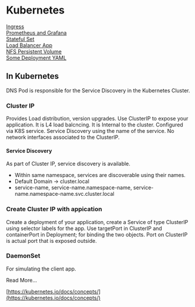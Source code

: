 # Kubernetes

[Ingress](ingress)  
[Prometheus and Grafana](prometheus-grafana)  
[Stateful Set](statefulset-app)  
[Load Balancer App](load-balancer-app)  
[NFS Persistent Volume](nfs-persistent-volume)  
[Some Deployment YAML](old_files)  


## In Kubernetes
DNS Pod is responsible for the Service Discovery in the Kubernetes Cluster.

### Cluster IP
Provides Load distribution, version upgrades. Use ClusterIP to expose your application.
It is L4 load balcncing. It is Internal to the cluster. Configured via K8S service. Service Discovery using the name of the service. No network interfaces associated to the ClusterIP.

#### Service Discovery
As part of Cluster IP, service discovery is available.
- Within same namespace, services are discoverable using their names.
- Default Domain -> cluster.local
- service-name,  service-name.namespace-name, service-name.namespace-name.svc.cluster.local

### Create Cluster IP with appication
Create a deployment of your application, create a Service of type ClusterIP using selector labels for the app.
Use targetPort in ClusterIP and containerPort in Deployment; for binding the two objects.
Port on ClusterIP is actual port that is exposed outside.

### DaemonSet
For simulating the client app.


Read More...  

[https://kubernetes.io/docs/concepts/](https://kubernetes.io/docs/concepts/)



